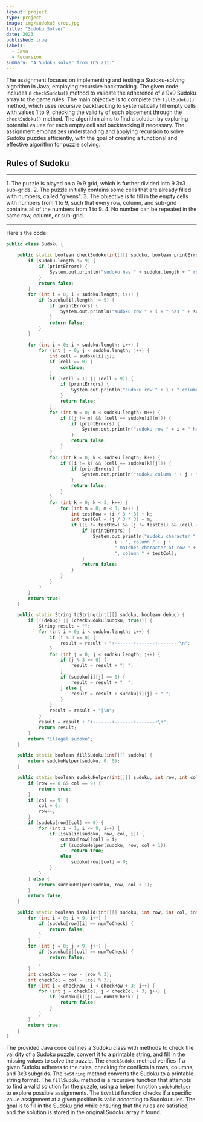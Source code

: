 ```yaml
---
layout: project
type: project
image: img/sudoku3 crop.jpg
title: "Sudoku Solver"
date: 2023
published: true
labels:
  - Java
  - Recursion
summary: "A Sudoku solver from ICS 211."
---
```


The assignment focuses on implementing and testing a Sudoku-solving algorithm in Java, employing recursive backtracking. The given code includes a `checkSudoku()` method to validate the adherence of a 9x9 Sudoku array to the game rules. The main objective is to complete the `fillSudoku()` method, which uses recursive backtracking to systematically fill empty cells with values 1 to 9, checking the validity of each placement through the `checkSudoku()` method. The algorithm aims to find a solution by exploring potential values for each empty cell and backtracking if necessary. The assignment emphasizes understanding and applying recursion to solve Sudoku puzzles efficiently, with the goal of creating a functional and effective algorithm for puzzle solving.

## Rules of Sudoku 
<hr>
1. The puzzle is played on a 9x9 grid, which is further divided into 9 3x3 sub-grids.
2. The puzzle initially contains some cells that are already filled with numbers, called "givens".
3. The objective is to fill in the empty cells with numbers from 1 to 9, such that every row, column, and sub-grid contains all of the numbers from 1 to 9.
4. No number can be repeated in the same row, column, or sub-grid.
<hr>

Here's the code:

```cpp
public class Sudoku {

	public static boolean checkSudoku(int[][] sudoku, boolean printErrors) {
		if (sudoku.length != 9) {
			if (printErrors) {
				System.out.println("sudoku has " + sudoku.length + " rows, should have 9");
			}
			return false;
		}
		for (int i = 0; i < sudoku.length; i++) {
			if (sudoku[i].length != 9) {
				if (printErrors) {
					System.out.println("sudoku row " + i + " has " + sudoku[i].length + " cells, should have 9");
				}
				return false;
			}
		}

		for (int i = 0; i < sudoku.length; i++) {
			for (int j = 0; j < sudoku.length; j++) {
				int cell = sudoku[i][j];
				if (cell == 0) {
					continue;
				}
				if ((cell < 1) || (cell > 9)) {
					if (printErrors) {
						System.out.println("sudoku row " + i + " column " + j + " has illegal value " + cell);
					}
					return false;
				}
				for (int m = 0; m < sudoku.length; m++) {
					if ((j != m) && (cell == sudoku[i][m])) {
						if (printErrors) {
							System.out.println("sudoku row " + i + " has " + cell + " at both positions " + j + " and " + m);
						}
						return false;
					}
				}
				for (int k = 0; k < sudoku.length; k++) {
					if ((i != k) && (cell == sudoku[k][j])) {
						if (printErrors) {
							System.out.println("sudoku column " + j + " has " + cell + " at both positions " + i + " and " + k);
						}
						return false;
					}
				}
				for (int k = 0; k < 3; k++) {
					for (int m = 0; m < 3; m++) {
						int testRow = (i / 3 * 3) + k;
						int testCol = (j / 3 * 3) + m;
						if ((i != testRow) && (j != testCol) && (cell == sudoku[testRow][testCol])) {
							if (printErrors) {
								System.out.println("sudoku character " + cell + " at row " +
										i + ", column " + j +
										" matches character at row " + testRow +
										", column " + testCol);
							}
							return false;
						}
					}
				}
			}
		}
		return true;
	}

	public static String toString(int[][] sudoku, boolean debug) {
		if ((!debug) || (checkSudoku(sudoku, true))) {
			String result = "";
			for (int i = 0; i < sudoku.length; i++) {
				if (i % 3 == 0) {
					result = result + "+-------+-------+-------+\n";
				}
				for (int j = 0; j < sudoku.length; j++) {
					if (j % 3 == 0) {
						result = result + "| ";
					}
					if (sudoku[i][j] == 0) {
						result = result + "  ";
					} else {
						result = result + sudoku[i][j] + " ";
					}
				}
				result = result + "|\n";
			}
			result = result + "+-------+-------+-------+\n";
			return result;
		}
		return "illegal sudoku";
	}

	public static boolean fillSudoku(int[][] sudoku) {
		return sudokuHelper(sudoku, 0, 0);
	}

	public static boolean sudokuHelper(int[][] sudoku, int row, int col) {
		if (row == 8 && col == 9) {
			return true;
		}
		if (col == 9) {
			col = 0;
			row++;
		}
		if (sudoku[row][col] == 0) {
			for (int i = 1; i <= 9; i++) {
				if (isValid(sudoku, row, col, i)) {
					sudoku[row][col] = i;
					if (sudokuHelper(sudoku, row, col + 1))
						return true;
					else
						sudoku[row][col] = 0;
				}
			}
		} else {
			return sudokuHelper(sudoku, row, col + 1);
		}
		return false;
	}

	public static boolean isValid(int[][] sudoku, int row, int col, int numToCheck) {
		for (int i = 0; i < 9; i++) {
			if (sudoku[row][i] == numToCheck) {
				return false;
			}
		}
		for (int j = 0; j < 9; j++) {
			if (sudoku[j][col] == numToCheck) {
				return false;
			}
		}
		int checkRow = row - (row % 3);
		int checkCol = col - (col % 3);
		for (int i = checkRow; i < checkRow + 3; i++) {
			for (int j = checkCol; j < checkCol + 3; j++) {
				if (sudoku[i][j] == numToCheck) {
					return false;
				}
			}
		}
		return true;
	}
}
```

The provided Java code defines a Sudoku class with methods to check the validity of a Sudoku puzzle, convert it to a printable string, and fill in the missing values to solve the puzzle. The `checkSudoku` method verifies if a given Sudoku adheres to the rules, checking for conflicts in rows, columns, and 3x3 subgrids. The `toString` method converts the Sudoku to a printable string format. The `fillSudoku` method is a recursive function that attempts to find a valid solution for the puzzle, using a helper function `sudokuHelper` to explore possible assignments. The `isValid` function checks if a specific value assignment at a given position is valid according to Sudoku rules. The goal is to fill in the Sudoku grid while ensuring that the rules are satisfied, and the solution is stored in the original Sudoku array if found.

